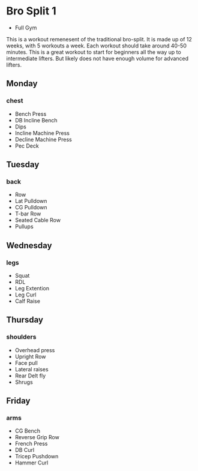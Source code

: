 # Bro Split 1
 - Full Gym

This is a workout remenesent of the traditional bro-split. It is made up of 12 weeks, with 5 workouts a week. Each workout should take around 40-50 minutes. This is a great workout to start for beginners all the way up to intermediate lifters. But likely does not have enough volume for advanced lifters. 

## Monday
### chest

  - Bench Press
  - DB Incline Bench
  - Dips
  - Incline Machine Press
  - Decline Machine Press
  - Pec Deck


## Tuesday
### back

   - Row
   - Lat Pulldown
   - CG Pulldown
   - T-bar Row
   - Seated Cable Row
   - Pullups

## Wednesday
### legs

   - Squat
   - RDL
   - Leg Extention
   - Leg Curl
   - Calf Raise

## Thursday
### shoulders

  - Overhead press
  - Upright Row
  - Face pull
  - Lateral raises
  - Rear Delt fly
  - Shrugs

## Friday
### arms
  
  - CG Bench
  - Reverse Grip Row
  - French Press
  - DB Curl
  - Tricep Pushdown
  - Hammer Curl